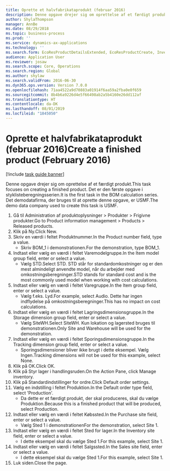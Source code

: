 ```yaml
---
title: Oprette et halvfabrikataprodukt (februar 2016)
description: Denne opgave drejer sig om oprettelse af et færdigt produkt.
author: ShylaThompson
manager: AnnBe
ms.date: 08/29/2018
ms.topic: business-process
ms.prod: ''
ms.service: dynamics-ax-applications
ms.technology: ''
ms.search.form: EcoResProductDetailsExtended, EcoResProductCreate, InventItemOrderSetup
audience: Application User
ms.reviewer: josaw
ms.search.scope: Core, Operations
ms.search.region: Global
ms.author: shylaw
ms.search.validFrom: 2016-06-30
ms.dyn365.ops.version: Version 7.0.0
ms.openlocfilehash: 71aa4522a9d70883a01914f6aa59a2fba0e0f659
ms.sourcegitcommit: 8b4b6a9226d4e5f66498ab2a5b4160e26dd112af
ms.translationtype: HT
ms.contentlocale: da-DK
ms.lasthandoff: 08/01/2019
ms.locfileid: "1845050"
---
```

# <a name="create-a-finished-product-february-2016"></a><span data-ttu-id="45dd0-103">Oprette et halvfabrikataprodukt (februar 2016)</span><span class="sxs-lookup"><span data-stu-id="45dd0-103">Create a finished product (February 2016)</span></span>

[!include [task guide banner](../../includes/task-guide-banner.md)]

<span data-ttu-id="45dd0-104">Denne opgave drejer sig om oprettelse af et færdigt produkt.</span><span class="sxs-lookup"><span data-stu-id="45dd0-104">This task focuses on creating a finished product.</span></span> <span data-ttu-id="45dd0-105">Det er den første opgave i styklisteberegningsserien.</span><span class="sxs-lookup"><span data-stu-id="45dd0-105">It is the first task in the BOM calculation series.</span></span> <span data-ttu-id="45dd0-106">Det demodatafirma, der bruges til at oprette denne opgave, er USMF.</span><span class="sxs-lookup"><span data-stu-id="45dd0-106">The demo data company used to create this task is USMF.</span></span>

1. <span data-ttu-id="45dd0-107">Gå til Administration af produktoplysninger > Produkter > Frigivne produkter.</span><span class="sxs-lookup"><span data-stu-id="45dd0-107">Go to Product information management > Products > Released products.</span></span>
2. <span data-ttu-id="45dd0-108">Klik på Ny.</span><span class="sxs-lookup"><span data-stu-id="45dd0-108">Click New.</span></span>
3. <span data-ttu-id="45dd0-109">Skriv en værdi i feltet Produktnummer.</span><span class="sxs-lookup"><span data-stu-id="45dd0-109">In the Product number field, type a value.</span></span>
    * <span data-ttu-id="45dd0-110">Skriv BOM_1 i demonstrationen.</span><span class="sxs-lookup"><span data-stu-id="45dd0-110">For the demonstration, type BOM_1.</span></span>  
4. <span data-ttu-id="45dd0-111">Indtast eller vælg en værdi i feltet Varemodelgruppe.</span><span class="sxs-lookup"><span data-stu-id="45dd0-111">In the Item model group field, enter or select a value.</span></span>
    * <span data-ttu-id="45dd0-112">Vælg STD.</span><span class="sxs-lookup"><span data-stu-id="45dd0-112">Select STD.</span></span> <span data-ttu-id="45dd0-113">STD står for standardomkostninger og er den mest almindeligt anvendte model, når du arbejder med omkostningsberegninger.</span><span class="sxs-lookup"><span data-stu-id="45dd0-113">STD stands for standard cost and is the most commonly used model when working with cost calculations.</span></span>  
5. <span data-ttu-id="45dd0-114">Indtast eller vælg en værdi i feltet Varegruppe.</span><span class="sxs-lookup"><span data-stu-id="45dd0-114">In the Item group field, enter or select a value.</span></span>
    * <span data-ttu-id="45dd0-115">Vælg f.eks. Lyd.</span><span class="sxs-lookup"><span data-stu-id="45dd0-115">For example, select Audio.</span></span> <span data-ttu-id="45dd0-116">Dette har ingen indflydelse på omkostningsberegninger.</span><span class="sxs-lookup"><span data-stu-id="45dd0-116">This has no impact on cost calculations.</span></span>  
6. <span data-ttu-id="45dd0-117">Indtast eller vælg en værdi i feltet Lagringsdimensionsgruppe.</span><span class="sxs-lookup"><span data-stu-id="45dd0-117">In the Storage dimension group field, enter or select a value.</span></span>
    * <span data-ttu-id="45dd0-118">Vælg SiteWH.</span><span class="sxs-lookup"><span data-stu-id="45dd0-118">Select SiteWH.</span></span> <span data-ttu-id="45dd0-119">Kun lokation og lagersted bruges til demonstrationen.</span><span class="sxs-lookup"><span data-stu-id="45dd0-119">Only Site and Warehouse will be used for the demonstration.</span></span>  
7. <span data-ttu-id="45dd0-120">Indtast eller vælg en værdi i feltet Sporingsdimensionsgruppe.</span><span class="sxs-lookup"><span data-stu-id="45dd0-120">In the Tracking dimension group field, enter or select a value.</span></span>
    * <span data-ttu-id="45dd0-121">Sporingsdimensioner bliver ikke brugt i dette eksempel. Vælg Ingen.</span><span class="sxs-lookup"><span data-stu-id="45dd0-121">Tracking dimensions will not be used for this example, select None.</span></span>  
8. <span data-ttu-id="45dd0-122">Klik på OK.</span><span class="sxs-lookup"><span data-stu-id="45dd0-122">Click OK.</span></span>
9. <span data-ttu-id="45dd0-123">Klik på Styr lager i handlingsruden.</span><span class="sxs-lookup"><span data-stu-id="45dd0-123">On the Action Pane, click Manage inventory.</span></span>
10. <span data-ttu-id="45dd0-124">Klik på Standardindstillinger for ordre.</span><span class="sxs-lookup"><span data-stu-id="45dd0-124">Click Default order settings.</span></span>
11. <span data-ttu-id="45dd0-125">Vælg en indstilling i feltet Produktion.</span><span class="sxs-lookup"><span data-stu-id="45dd0-125">In the Default order type field, select 'Production'.</span></span>
    * <span data-ttu-id="45dd0-126">Da dette er et færdigt produkt, der skal produceres, skal du vælge Produktion.</span><span class="sxs-lookup"><span data-stu-id="45dd0-126">Because this is a finished product that will be produced, select Production.</span></span>  
12. <span data-ttu-id="45dd0-127">Indtast eller vælg en værdi i feltet Købssted.</span><span class="sxs-lookup"><span data-stu-id="45dd0-127">In the Purchase site field, enter or select a value.</span></span>
    * <span data-ttu-id="45dd0-128">Vælg Sted 1 i demonstrationen</span><span class="sxs-lookup"><span data-stu-id="45dd0-128">For the demonstration, select Site 1.</span></span>  
13. <span data-ttu-id="45dd0-129">Indtast eller vælg en værdi i feltet Sted for lager.</span><span class="sxs-lookup"><span data-stu-id="45dd0-129">In the Inventory site field, enter or select a value.</span></span>
    * <span data-ttu-id="45dd0-130">I dette eksempel skal du vælge Sted 1.</span><span class="sxs-lookup"><span data-stu-id="45dd0-130">For this example, select Site 1.</span></span>  
14. <span data-ttu-id="45dd0-131">Indtast eller vælg en værdi i feltet Salgssted.</span><span class="sxs-lookup"><span data-stu-id="45dd0-131">In the Sales site field, enter or select a value.</span></span>
    * <span data-ttu-id="45dd0-132">I dette eksempel skal du vælge Sted 1.</span><span class="sxs-lookup"><span data-stu-id="45dd0-132">For this example, select Site 1.</span></span>  
15. <span data-ttu-id="45dd0-133">Luk siden.</span><span class="sxs-lookup"><span data-stu-id="45dd0-133">Close the page.</span></span>

